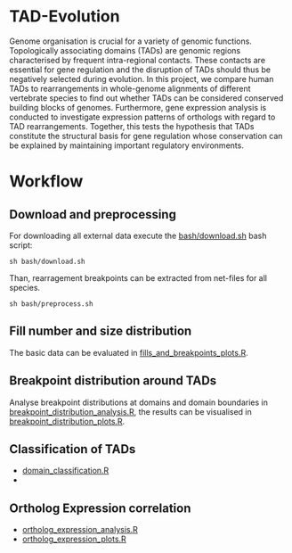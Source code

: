 # TAD-Evolution

Genome organisation is crucial for a variety of genomic functions.
Topologically associating domains (TADs) are genomic regions characterised by frequent intra-regional contacts. These contacts are essential for gene regulation and the disruption of TADs should thus be negatively selected during evolution. In this project, we compare human TADs to rearrangements in whole-genome alignments of different vertebrate species to find out whether TADs can be considered conserved building blocks of genomes. Furthermore, gene expression analysis is conducted to investigate expression patterns of orthologs with regard to TAD rearrangements. Together, this tests the hypothesis that TADs constitute the structural basis for gene regulation whose conservation can be explained by maintaining important regulatory environments.   

# Workflow

## Download and preprocessing
For downloading all external data execute the [bash/download.sh](bash/download.sh) bash script:
```{bash}
sh bash/download.sh
```
Than, rearragement breakpoints can be extracted from net-files for all species.

```{bash}
sh bash/preprocess.sh
```

## Fill number and size distribution

The basic data can be evaluated in [fills_and_breakpoints_plots.R](fills_and_breakpoints_plots.R).

## Breakpoint distribution around TADs
Analyse breakpoint distributions at domains and domain boundaries in [breakpoint_distribution_analysis.R](breakpoint_distribution_analysis.R), the results can be visualised in [breakpoint_distribution_plots.R](breakpoint_distribution_plots.R).

## Classification of TADs
 - [domain_classification.R](domain_classification.R)
 - 
 
## Ortholog Expression correlation
 - [ortholog_expression_analysis.R](ortholog_expression_analysis.R)
 - [ortholog_expression_plots.R](ortholog_expression_plots.R)
